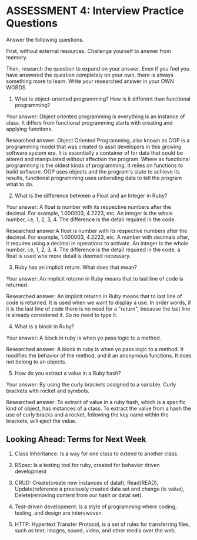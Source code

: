 # ASSESSMENT 4: Interview Practice Questions

Answer the following questions.

First, without external resources. Challenge yourself to answer from memory.

Then, research the question to expand on your answer. Even if you feel you have answered the question completely on your own, there is always something more to learn. Write your researched answer in your OWN WORDS.

1. What is object-oriented programming? How is it different than functional programming?

Your answer: Object oriented programming is everything is an instance of class. It differs from functional programming starts with creating and applying functions. 

Researched answer: Object Oriented Programming, also known as OOP is a programming model that was created to assit developers in this growing software system era. It is essentially a container of for data that could be altered and manipulated without affection the program. Where as functional programming is the oldest kinds of programming. It relies on functions to build software. OOP uses objects and the program's state to achieve its results, functional programming uses unbending data to tell the program what to do. 

2. What is the difference between a Float and an Integer in Ruby?

Your answer: A float is number with its respective numbers after the decimal. For example, 1.000003, 4.2223, etc. An integer is the whole number, i.e, 1, 2, 3, 4. The difference is the detail required in the code. 

Researched answer:A float is number with its respective numbers after the decimal. For example, 1.000003, 4.2223, etc. A number with decimals after, it requires using a decimal in operations to activate. An integer is the whole number, i.e, 1, 2, 3, 4. The difference is the detail required in the code, a float is used whe more detail is deemed necessary. 


3. Ruby has an implicit return. What does that mean?

Your answer: An implicit returnn in Ruby means that to last line of code is returned.

Researched answer: An implicit returnn in Ruby means that to last line of code is returned. It is used when we want to display a use. In order words, if it is the last line of code there is no need for a "return", because the last line is already considered it. So no need to type it.

4. What is a block in Ruby?

Your answer: A block in ruby is when yo pass logic to a method. 

Researched answer: A block in ruby is when yo pass logic to a method. It modifies the behavior of the method, and it an anonymous functions. It does not belong to an objects. 

5. How do you extract a value in a Ruby hash?

Your answer: By using the curly brackets assigned to a variable. Curly brackets with rocket and symbols. 

Researched answer: To extract of value in a ruby hash, which is a specific kind of object, has instances of a class. To extract the value from a hash the use of curly bracks and a rocket, following the key name within the brackets, will eject the value. 

## Looking Ahead: Terms for Next Week

1. Class Inheritance: Is a way for one class to extend to another class. 

2. RSpec: Is a testing tool for ruby, created for behavior driven development

3. CRUD: Create(create new instances of datat), Read(READ), Update(reference a previously created data set and change its value), Delete(removing content from our hash or datat set). 

4. Test-driven development: Is a style of programming where coding, testing, and design are intervwoven

5. HTTP: Hypertext Transfer Protocol, is a set of rules for transferring files, such as text, images, sound, video, and other media over the web. 
